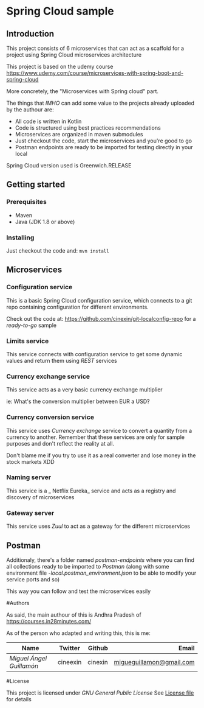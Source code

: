 # Spring Cloud sample

## Introduction
This project consists of 6 microservices that can act as a scaffold for a project using Spring Cloud microservices architecture 

This project is based on the udemy course https://www.udemy.com/course/microservices-with-spring-boot-and-spring-cloud

More concretely, the "Microservices with Spring cloud" part. 

The things that _IMHO_ can add some value to the projects already uploaded by the authour are:
 * All code is written in Kotlin
 * Code is structured using best practices recommendations
 * Microservices are organized in maven submodules
 * Just checkout the code, start the microservices and you're good to go
 * Postman endpoints are ready to be imported for testing directly in your local 
 
 Spring Cloud version used is Greenwich.RELEASE   

## Getting started

### Prerequisites

- Maven
- Java (JDK 1.8 or above)

### Installing

Just checkout the code and:
```mvn install```


## Microservices

### Configuration service
This is a basic Spring Cloud configuration service, which connects to a git repo containing configuration for different environments.

Check out the code at: https://github.com/cinexin/git-localconfig-repo for a _ready-to-go_ sample

### Limits service
This service connects with configuration service to get some dynamic values and return them using _REST_ services

### Currency exchange service 
This service acts as a very basic currency exchange multiplier

ie: What's the conversion multiplier between EUR a USD?

### Currency conversion service
This service uses _Currency exchange_ service to convert a quantity from a currency to another. Remember that these services are only for sample purposes and don't reflect the reality at all. 

Don't blame me if you try to use it as a real converter and lose money in the stock markets XDD

### Naming server
This service is a _ Netflix Eureka_ service and acts as a registry and discovery of microservices

### Gateway server
This service uses _Zuul_ to act as a gateway for the different microservices

## Postman 
Additionaly, there's a folder named _postman-endpoints_ where you can find all collections ready to be imported to _Postman_ (along with some environment file -_local.postman_environment.json_ to be able to modify your service ports and so)

This way you can follow and test the microservices easily


#Authors

As said, the main authour of this is Andhra Pradesh of https://courses.in28minutes.com/

As of the person who adapted and writing this, this is me:


| Name        | Twitter           | Github  | Email
| ------------- |:-------------:| -----:| ------:
| *Miguel Ángel Guillamón*      | cineexin | cinexin | migueguillamon@gmail.com


#License

This project is licensed under _GNU General Public License_ See 
[License file](../LICENSE) for details